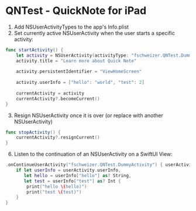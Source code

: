 # QNTest - QuickNote for iPad

1. Add NSUserActivityTypes to the app's Info.plist
2. Set currently active NSUserActivity when the user starts a specific activity:
```swift
func startActivity() {
    let activity = NSUserActivity(activityType: "fschweizer.QNTest.DummyActivity")
    activity.title = "Learn more about Quick Note"
    
    activity.persistentIdentifier = "ViewHomeScreen"
    
    activity.userInfo = ["hello": "world", "test": 2]
    
    currentActivity = activity
    currentActivity?.becomeCurrent()
}
```
3. Resign NSUserActivity once it is over (or replace with another NSUserActivity)
```swift
func stopActivity() {
    currentActivity?.resignCurrent()
}
```
6. Listen to the continuation of an NSUserActivity on a SwiftUI View:
```swift
.onContinueUserActivity("fschweizer.QNTest.DummyActivity") { userActivity in
    if let userInfo = userActivity.userInfo,
       let hello = userInfo["hello"] as? String,
       let test = userInfo["test"] as? Int {
        print("hello \(hello)")
        print("test \(test)")
    }
}
```

